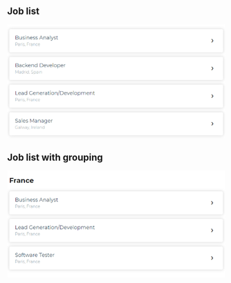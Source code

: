 ## Job list
![listing preview](Theme3Preview.PNG)

## Job list with grouping
![listing preview](Theme3PreviewWithGrouping.PNG)
